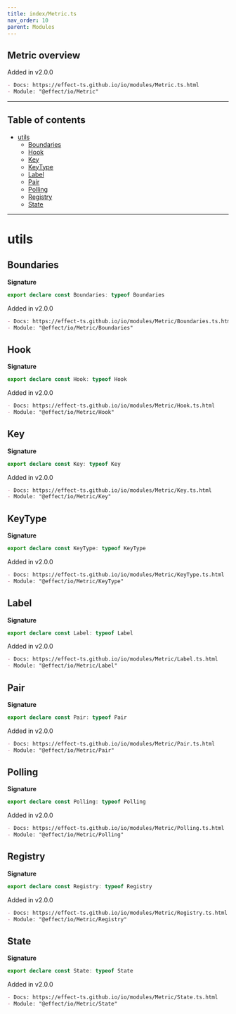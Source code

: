 ```yaml
---
title: index/Metric.ts
nav_order: 10
parent: Modules
---
```


## Metric overview

Added in v2.0.0

```md
- Docs: https://effect-ts.github.io/io/modules/Metric.ts.html
- Module: "@effect/io/Metric"
```

---

<h2 class="text-delta">Table of contents</h2>

- [utils](#utils)
  - [Boundaries](#boundaries)
  - [Hook](#hook)
  - [Key](#key)
  - [KeyType](#keytype)
  - [Label](#label)
  - [Pair](#pair)
  - [Polling](#polling)
  - [Registry](#registry)
  - [State](#state)

---

# utils

## Boundaries

**Signature**

```ts
export declare const Boundaries: typeof Boundaries
```

Added in v2.0.0

```md
- Docs: https://effect-ts.github.io/io/modules/Metric/Boundaries.ts.html
- Module: "@effect/io/Metric/Boundaries"
```

## Hook

**Signature**

```ts
export declare const Hook: typeof Hook
```

Added in v2.0.0

```md
- Docs: https://effect-ts.github.io/io/modules/Metric/Hook.ts.html
- Module: "@effect/io/Metric/Hook"
```

## Key

**Signature**

```ts
export declare const Key: typeof Key
```

Added in v2.0.0

```md
- Docs: https://effect-ts.github.io/io/modules/Metric/Key.ts.html
- Module: "@effect/io/Metric/Key"
```

## KeyType

**Signature**

```ts
export declare const KeyType: typeof KeyType
```

Added in v2.0.0

```md
- Docs: https://effect-ts.github.io/io/modules/Metric/KeyType.ts.html
- Module: "@effect/io/Metric/KeyType"
```

## Label

**Signature**

```ts
export declare const Label: typeof Label
```

Added in v2.0.0

```md
- Docs: https://effect-ts.github.io/io/modules/Metric/Label.ts.html
- Module: "@effect/io/Metric/Label"
```

## Pair

**Signature**

```ts
export declare const Pair: typeof Pair
```

Added in v2.0.0

```md
- Docs: https://effect-ts.github.io/io/modules/Metric/Pair.ts.html
- Module: "@effect/io/Metric/Pair"
```

## Polling

**Signature**

```ts
export declare const Polling: typeof Polling
```

Added in v2.0.0

```md
- Docs: https://effect-ts.github.io/io/modules/Metric/Polling.ts.html
- Module: "@effect/io/Metric/Polling"
```

## Registry

**Signature**

```ts
export declare const Registry: typeof Registry
```

Added in v2.0.0

```md
- Docs: https://effect-ts.github.io/io/modules/Metric/Registry.ts.html
- Module: "@effect/io/Metric/Registry"
```

## State

**Signature**

```ts
export declare const State: typeof State
```

Added in v2.0.0

```md
- Docs: https://effect-ts.github.io/io/modules/Metric/State.ts.html
- Module: "@effect/io/Metric/State"
```
